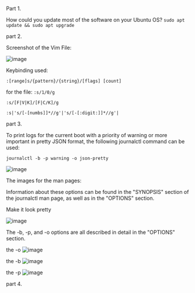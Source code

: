 Part 1.

How could you update most of the software on your Ubuntu OS?
```sudo apt update && sudo apt upgrade```


part 2.

Screenshot of the Vim File:

![image](https://user-images.githubusercontent.com/93286045/206561208-9c62f846-d553-4eab-8ac5-3a326eb4a809.png)

Keybinding used:

```:[range]s/{pattern}/{string}/[flags] [count]```

for the file:
```:s/1/0/g```

```:s/[F|V|K]/[F|C/K]/g```

```:s|'s/[-[numbs]]*//g'|'s/[-[:digit:]]*//g'|```

part 3.

To print logs for the current boot with a priority of warning or more important in pretty JSON format, the following journalctl command can be used:

```journalctl -b -p warning -o json-pretty```

![image](https://user-images.githubusercontent.com/93286045/206566255-27d7ea61-ada3-4cd2-b381-e1fcfae6aa37.png)


The images for the man pages:

Information about these options can be found in the "SYNOPSIS" section of the journalctl man page, as well as in the "OPTIONS" section. 

Make it look pretty

![image](https://user-images.githubusercontent.com/93286045/206565508-f4996cbb-a37b-4f52-a528-bce362416706.png)


The -b, -p, and -o options are all described in detail in the "OPTIONS" section.

the -o
![image](https://user-images.githubusercontent.com/93286045/206564711-7c990252-ec3b-46fb-9f8d-1a55f7710f03.png)

the -b
![image](https://user-images.githubusercontent.com/93286045/206564904-e2a65a2f-169d-49e7-91e1-5233267d7f4c.png)

the -p
![image](https://user-images.githubusercontent.com/93286045/206564980-e0027888-af22-4b55-a7e2-b5bba70877f0.png)


part 4.




